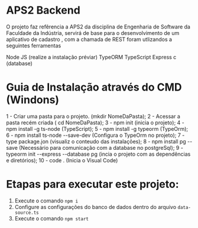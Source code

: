 # APS2 Backend

O projeto faz refêrencia a APS2 da disciplina de Engenharia de Software da Faculdade da Indústria, servirá de base para o desenvolvimento de um aplicativo de cadastro , com a chamada de REST foram utlizandos a seguintes ferramentas

Node JS (realize a instalação préviar)
TypeORM 
TypeScript
Express
c (database)

# Guia de Instalação através do CMD (Windons)

1 - Criar uma pasta para o projeto. (mkdir NomeDaPasta);
2 - Acessar a pasta recém criada ( cd NomeDaPasta);
3 - npm init (inicia o projeto);
4 - npm install -g ts-node (TypeScript); 
5 - npm install -g typeorm (TypeOrm);
6 - npm install ts-node --save-dev (Configura o TypeOrm no projeto);
7 - type package.jon (visualiz o conteudo das instalações);
8 - npm install pg --save (Necessário para comunicação com a database no postgreSql);
9 - typeorm init --express --database pg (incia o projeto com as dependências e diretórios);
10 - code . (Inicia o Visual Code)

# Etapas para executar este projeto:


1. Execute o comando `npm i`
2. Configure as configurações do banco de dados dentro do arquivo `data-source.ts`
3. Execute o comando `npm start`


